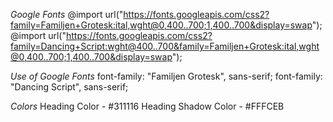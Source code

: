 *Google Fonts*
@import url("https://fonts.googleapis.com/css2?family=Familjen+Grotesk:ital,wght@0,400..700;1,400..700&display=swap");
@import url("https://fonts.googleapis.com/css2?family=Dancing+Script:wght@400..700&family=Familjen+Grotesk:ital,wght@0,400..700;1,400..700&display=swap");

*Use of Google Fonts*
font-family: "Familjen Grotesk", sans-serif;
font-family: "Dancing Script", sans-serif;

*Colors*
Heading Color - #311116
Heading Shadow Color - #FFFCEB